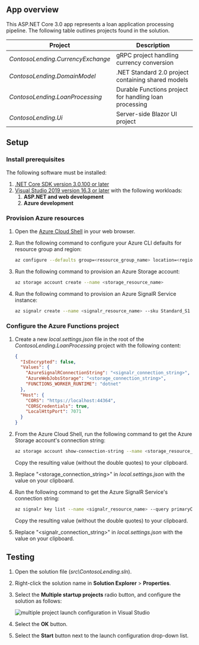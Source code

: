 ## App overview

This ASP.NET Core 3.0 app represents a loan application processing pipeline. The following table outlines projects found in the solution.

|Project						  |Description											 |
|---------------------------------|------------------------------------------------------|
|*ContosoLending.CurrencyExchange*|gRPC project handling currency conversion			 |
|*ContosoLending.DomainModel*	  |.NET Standard 2.0 project containing shared models	 |
|*ContosoLending.LoanProcessing*  |Durable Functions project for handling loan processing|
|*ContosoLending.Ui*			  |Server-side Blazor UI project						 |

## Setup

### Install prerequisites

The following software must be installed:

1. [.NET Core SDK version 3.0.100 or later](https://dotnet.microsoft.com/download/dotnet-core/3.0)
1. [Visual Studio 2019 version 16.3 or later](https://visualstudio.microsoft.com/downloads/) with the following workloads:
	1. **ASP.NET and web development**
	1. **Azure development**

### Provision Azure resources

1. Open the [Azure Cloud Shell](https://shell.azure.com) in your web browser.

1. Run the following command to configure your Azure CLI defaults for resource group and region:

	```bash
	az configure --defaults group=<resource_group_name> location=<region_name>
	```

1. Run the following command to provision an Azure Storage account:

	```bash
	az storage account create --name <storage_resource_name>
	```

1. Run the following command to provision an Azure SignalR Service instance:

	```bash
	az signalr create --name <signalr_resource_name> --sku Standard_S1 --service-mode Serverless
	```

### Configure the Azure Functions project

1. Create a new *local.settings.json* file in the root of the *ContosoLending.LoanProcessing* project with the following content:

	```json
	{
	  "IsEncrypted": false,
	  "Values": {
		"AzureSignalRConnectionString": "<signalr_connection_string>",
		"AzureWebJobsStorage": "<storage_connection_string>",
		"FUNCTIONS_WORKER_RUNTIME": "dotnet"
	  },
	  "Host": {
		"CORS": "https://localhost:44364",
		"CORSCredentials": true,
		"LocalHttpPort": 7071
	  }
	}
	```

1. From the Azure Cloud Shell, run the following command to get the Azure Storage account's connection string:

	```bash
	az storage account show-connection-string --name <storage_resource_name> --query connectionString
	```

	Copy the resulting value (without the double quotes) to your clipboard.

1. Replace "&lt;storage_connection_string&gt;" in *local.settings.json* with the value on your clipboard.

1. Run the following command to get the Azure SignalR Service's connection string:

	```bash
	az signalr key list --name <signalr_resource_name> --query primaryConnectionString
	```

	Copy the resulting value (without the double quotes) to your clipboard.

1. Replace "&lt;signalr_connection_string&gt;" in *local.settings.json* with the value on your clipboard.

## Testing

1. Open the solution file (*src\ContosoLending.sln*).
1. Right-click the solution name in **Solution Explorer** > **Properties**.
1. Select the **Multiple startup projects** radio button, and configure the solution as follows:

	![multiple project launch configuration in Visual Studio](https://user-images.githubusercontent.com/10702007/68152936-39716780-ff0a-11e9-9f62-babf2267ef77.png)

1. Select the **OK** button.
1. Select the **Start** button next to the **<Multiple Startup Projects>** launch configuration drop-down list.
